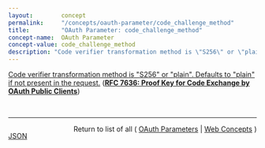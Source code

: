 ```yaml
---
layout:        concept
permalink:     "/concepts/oauth-parameter/code_challenge_method"
title:         "OAuth Parameter: code_challenge_method"
concept-name:  OAuth Parameter
concept-value: code_challenge_method
description: "Code verifier transformation method is \"S256\" or \"plain\". Defaults to \"plain\" if not present in the request."
---
```


[Code verifier transformation method is "S256" or "plain". Defaults to "plain" if not present in the request.](https://datatracker.ietf.org/doc/html/rfc7636#section-4.3 "Read documentation for OAuth Parameter &#34;code_challenge_method&#34;") (**[RFC 7636: Proof Key for Code Exchange by OAuth Public Clients](/specs/IETF/RFC/7636 "OAuth 2.0 public clients utilizing the Authorization Code Grant are susceptible to the authorization code interception attack.  This specification describes the attack as well as a technique to mitigate against the threat through the use of Proof Key for Code Exchange (PKCE, pronounced &#34;pixy&#34;).")**)

<br/>
<hr/>

<p style="float : left"><a href="./code_challenge_method.json" title="JSON representing this particular Web Concept value">JSON</a></p>
<p style="text-align: right">Return to list of all ( <a href="../oauth-parameter/">OAuth Parameters</a> | <a href="../">Web Concepts</a> )</p>
